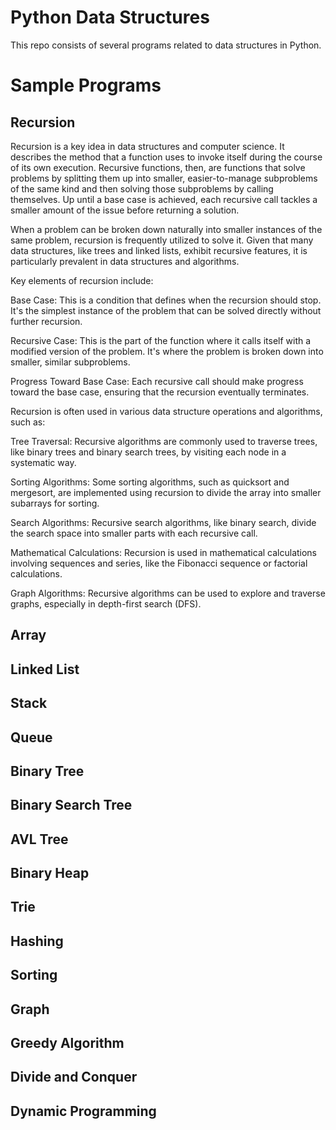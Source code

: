 # Python Data Structures
This repo consists of several programs related to data structures in Python.
# Sample Programs
## Recursion
Recursion is a key idea in data structures and computer science. It describes the method that a function uses to invoke itself during the course of its own execution. Recursive functions, then, are functions that solve problems by splitting them up into smaller, easier-to-manage subproblems of the same kind and then solving those subproblems by calling themselves. Up until a base case is achieved, each recursive call tackles a smaller amount of the issue before returning a solution.

When a problem can be broken down naturally into smaller instances of the same problem, recursion is frequently utilized to solve it. Given that many data structures, like trees and linked lists, exhibit recursive features, it is particularly prevalent in data structures and algorithms.

Key elements of recursion include:

Base Case: This is a condition that defines when the recursion should stop. It's the simplest instance of the problem that can be solved directly without further recursion.

Recursive Case: This is the part of the function where it calls itself with a modified version of the problem. It's where the problem is broken down into smaller, similar subproblems.

Progress Toward Base Case: Each recursive call should make progress toward the base case, ensuring that the recursion eventually terminates.

Recursion is often used in various data structure operations and algorithms, such as:

Tree Traversal: Recursive algorithms are commonly used to traverse trees, like binary trees and binary search trees, by visiting each node in a systematic way.

Sorting Algorithms: Some sorting algorithms, such as quicksort and mergesort, are implemented using recursion to divide the array into smaller subarrays for sorting.

Search Algorithms: Recursive search algorithms, like binary search, divide the search space into smaller parts with each recursive call.

Mathematical Calculations: Recursion is used in mathematical calculations involving sequences and series, like the Fibonacci sequence or factorial calculations.

Graph Algorithms: Recursive algorithms can be used to explore and traverse graphs, especially in depth-first search (DFS).

## Array
## Linked List
## Stack
## Queue
## Binary Tree
## Binary Search Tree
## AVL Tree
## Binary Heap
## Trie
## Hashing
## Sorting
## Graph
## Greedy Algorithm
## Divide and Conquer
## Dynamic Programming
